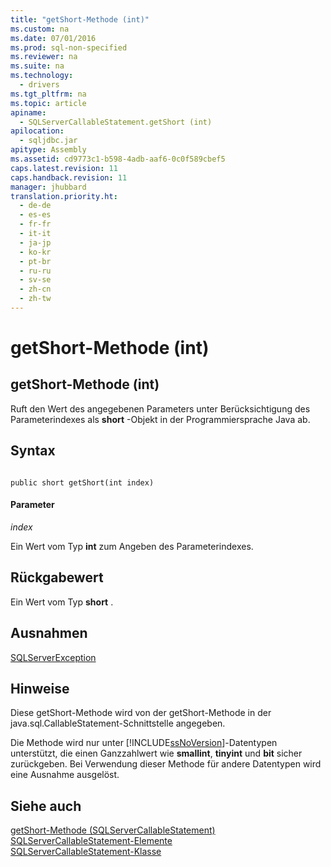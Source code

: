 ```yaml
---
title: "getShort-Methode (int)"
ms.custom: na
ms.date: 07/01/2016
ms.prod: sql-non-specified
ms.reviewer: na
ms.suite: na
ms.technology: 
  - drivers
ms.tgt_pltfrm: na
ms.topic: article
apiname: 
  - SQLServerCallableStatement.getShort (int)
apilocation: 
  - sqljdbc.jar
apitype: Assembly
ms.assetid: cd9773c1-b598-4adb-aaf6-0c0f589cbef5
caps.latest.revision: 11
caps.handback.revision: 11
manager: jhubbard
translation.priority.ht: 
  - de-de
  - es-es
  - fr-fr
  - it-it
  - ja-jp
  - ko-kr
  - pt-br
  - ru-ru
  - sv-se
  - zh-cn
  - zh-tw
---
```

# getShort-Methode (int)
    
## getShort\-Methode \(int\)  
 Ruft den Wert des angegebenen Parameters unter Berücksichtigung des Parameterindexes als **short** \-Objekt in der Programmiersprache Java ab.  
  
## Syntax  
  
```  
  
public short getShort(int index)  
```  
  
#### Parameter  
 *index*  
  
 Ein Wert vom Typ **int** zum Angeben des Parameterindexes.  
  
## Rückgabewert  
 Ein Wert vom Typ **short** .  
  
## Ausnahmen  
 [SQLServerException](../content/SQLServerException-Class.md)  
  
## Hinweise  
 Diese getShort\-Methode wird von der getShort\-Methode in der java.sql.CallableStatement\-Schnittstelle angegeben.  
  
 Die Methode wird nur unter [!INCLUDE[ssNoVersion](../content/includes/ssNoVersion_md.md)]\-Datentypen unterstützt, die einen Ganzzahlwert wie **smallint**, **tinyint** und **bit** sicher zurückgeben. Bei Verwendung dieser Methode für andere Datentypen wird eine Ausnahme ausgelöst.  
  
## Siehe auch  
 [getShort-Methode &#40;SQLServerCallableStatement&#41;](../content/getShort-Method--SQLServerCallableStatement-.md)   
 [SQLServerCallableStatement-Elemente](../content/SQLServerCallableStatement-Members.md)   
 [SQLServerCallableStatement-Klasse](../content/SQLServerCallableStatement-Class.md)  
  
  